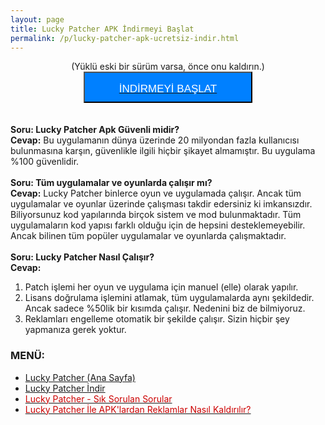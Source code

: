 ```yaml
---
layout: page
title: Lucky Patcher APK İndirmeyi Başlat
permalink: /p/lucky-patcher-apk-ucretsiz-indir.html
---
```


<center>
(Yüklü eski bir sürüm varsa, önce onu kaldırın.)
<a href="http://www.luckypatcher.mobi/lucky-patcher-son-surum.apk" rel="nofollow" target="_blank"><button style="background: #0080ff; color: white; display: block; font: 17px / 50px Arial; height: 50px; text-align: center; text-decoration: none; text-transform: uppercase; width: 270px;">İNDİRMEYİ BAŞLAT</button></a>
</center>
 <br /><script async src="//pagead2.googlesyndication.com/pagead/js/adsbygoogle.js"></script>
<!-- KingBaglanti -->
<ins class="adsbygoogle"
     style="display:block"
     data-ad-client="ca-pub-7942429830883405"
     data-ad-slot="4590880399"
     data-ad-format="link"></ins>
<script>
(adsbygoogle = window.adsbygoogle || []).push({});
</script>
      <br />
<b>Soru: Lucky Patcher Apk Güvenli midir?</b><br />
<b>Cevap:</b> Bu uygulamanın dünya üzerinde 20 milyondan fazla kullanıcısı bulunmasına karşın, güvenlikle ilgili hiçbir şikayet almamıştır. Bu uygulama %100 güvenlidir.<br />
<br />
<b>Soru: Tüm uygulamalar ve oyunlarda çalışır mı?</b><br />
<b>Cevap:</b>&nbsp;Lucky Patcher binlerce oyun ve uygulamada çalışır. Ancak tüm uygulamalar ve oyunlar üzerinde çalışması takdir edersiniz ki imkansızdır. Biliyorsunuz kod yapılarında birçok sistem ve mod bulunmaktadır. Tüm uygulamaların kod yapısı farklı olduğu için de hepsini desteklemeyebilir. Ancak bilinen tüm popüler uygulamalar ve oyunlarda çalışmaktadır.<br />
<br />
<b>Soru: Lucky Patcher Nasıl Çalışır?</b><br />
<b>Cevap:</b><br />
<ol>
<li>Patch işlemi her oyun ve uygulama için manuel (elle) olarak yapılır.</li>
<li>Lisans doğrulama işlemini atlamak, tüm uygulamalarda aynı şekildedir. Ancak sadece %50lik bir kısımda çalışır. Nedenini biz de bilmiyoruz.</li>
<li>Reklamları engelleme otomatik bir şekilde çalışır. Sizin hiçbir şey yapmanıza gerek yoktur.</li>
</ol>       

<h3>MENÜ:</h3>
<ul>
<li><a href="http://www.luckypatcher.mobi">Lucky Patcher (Ana Sayfa)</a></li>
<li><a href="http://www.luckypatcher.mobi/p/lucky-patcher-apk-ucretsiz-indir.html/">Lucky Patcher İndir</a></li>
<li><a href="<a href="http://www.luckypatcher.mobi/2017/01/lucky-patcher-apk.html"><span style="color: #cc0000;">Lucky Patcher - Sık Sorulan Sorular</span></a>
</a></li>
<li><a href="http://www.luckypatcher.mobi/lucky-patcher-ile-reklamlar-nasil-kaldirilir.html"><span style="color: #cc0000;">Lucky Patcher İle APK'lardan Reklamlar Nasıl Kaldırılır?</span></a>
</li>
</ul>
